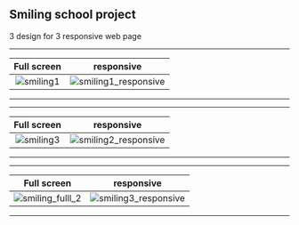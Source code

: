 ## Smiling school project

3 design for 3 responsive web page

-------------
Full screen | responsive
:----------:|:---------:
![smiling1](https://user-images.githubusercontent.com/61886501/163570424-7d283644-9096-4a12-b843-bc15c5ee4a38.jpg) | ![smiling1_responsive](https://user-images.githubusercontent.com/61886501/163570467-c4ac2b2b-e6fb-4f4c-a5f7-5c0c672dff82.jpg)
-------------


-------------
Full screen | responsive
:----------:|:---------:
![smiling3](https://user-images.githubusercontent.com/61886501/163570596-993ffb4d-5d18-47b7-979f-aa619882a558.jpg) | ![smiling2_responsive](https://user-images.githubusercontent.com/61886501/163570630-f9dfc373-f664-4eb8-9edf-f679cfeeffc6.jpg)


-------------



-------------
Full screen | responsive
:----------:|:---------:
![smiling_fulll_2](https://user-images.githubusercontent.com/61886501/163570644-f89b3d97-cc39-4525-8e6e-729cebee5ea2.jpg) | ![smiling3_responsive](https://user-images.githubusercontent.com/61886501/163570649-f65652e6-1442-4fa8-8c31-e79ce3d94317.jpg)

-------------
